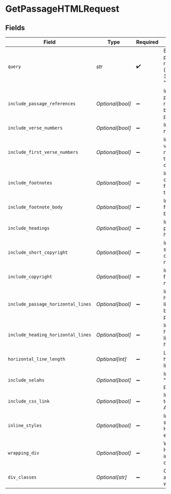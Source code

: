 # GetPassageHTMLRequest


## Fields

| Field                                                     | Type                                                      | Required                                                  | Description                                               | Example                                                   |
| --------------------------------------------------------- | --------------------------------------------------------- | --------------------------------------------------------- | --------------------------------------------------------- | --------------------------------------------------------- |
| `query`                                                   | *str*                                                     | :heavy_check_mark:                                        | Bible passage reference (e.g., "John 3:16" or "43011016") |                                                           |
| `include_passage_references`                              | *Optional[bool]*                                          | :heavy_minus_sign:                                        | Include passage references before passages                | true                                                      |
| `include_verse_numbers`                                   | *Optional[bool]*                                          | :heavy_minus_sign:                                        | Include verse numbers                                     | true                                                      |
| `include_first_verse_numbers`                             | *Optional[bool]*                                          | :heavy_minus_sign:                                        | Include the verse number for the first verse of a chapter | true                                                      |
| `include_footnotes`                                       | *Optional[bool]*                                          | :heavy_minus_sign:                                        | Include callouts to footnotes in the text.                | true                                                      |
| `include_footnote_body`                                   | *Optional[bool]*                                          | :heavy_minus_sign:                                        | Include footnote body content                             | true                                                      |
| `include_headings`                                        | *Optional[bool]*                                          | :heavy_minus_sign:                                        | Include passage headings                                  | true                                                      |
| `include_short_copyright`                                 | *Optional[bool]*                                          | :heavy_minus_sign:                                        | Include a short copyright notice                          | false                                                     |
| `include_copyright`                                       | *Optional[bool]*                                          | :heavy_minus_sign:                                        | Include the full copyright notice                         | false                                                     |
| `include_passage_horizontal_lines`                        | *Optional[bool]*                                          | :heavy_minus_sign:                                        | Include horizontal lines between passages                 | false                                                     |
| `include_heading_horizontal_lines`                        | *Optional[bool]*                                          | :heavy_minus_sign:                                        | Include horizontal lines under headings                   | false                                                     |
| `horizontal_line_length`                                  | *Optional[int]*                                           | :heavy_minus_sign:                                        | Length of horizontal lines                                | 55                                                        |
| `include_selahs`                                          | *Optional[bool]*                                          | :heavy_minus_sign:                                        | Include "Selah" in passage text                           | true                                                      |
| `include_css_link`                                        | *Optional[bool]*                                          | :heavy_minus_sign:                                        | Include a link to the ESV API CSS file                    |                                                           |
| `inline_styles`                                           | *Optional[bool]*                                          | :heavy_minus_sign:                                        | Include inline styles on HTML elements                    |                                                           |
| `wrapping_div`                                            | *Optional[bool]*                                          | :heavy_minus_sign:                                        | Wrap the HTML output in a div with class="esv"            |                                                           |
| `div_classes`                                             | *Optional[str]*                                           | :heavy_minus_sign:                                        | Classes to add to the wrapping div                        |                                                           |
